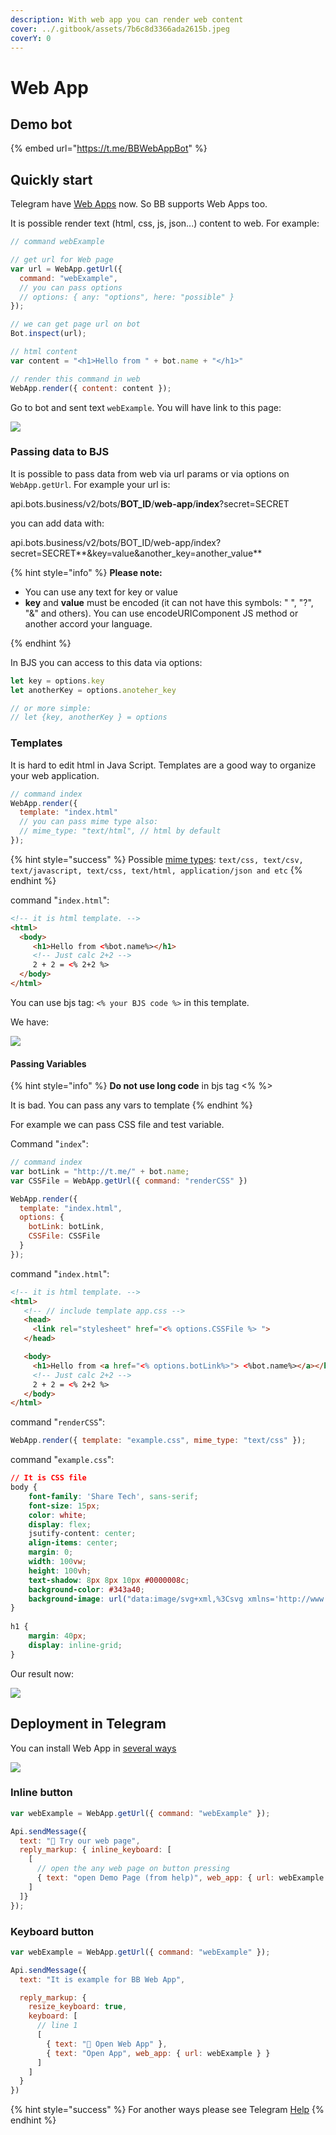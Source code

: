```yaml
---
description: With web app you can render web content
cover: ../.gitbook/assets/7b6c8d3366ada2615b.jpeg
coverY: 0
---
```


# Web App

## Demo bot

{% embed url="https://t.me/BBWebAppBot" %}



## Quickly start

Telegram have [Web Apps](https://core.telegram.org/bots/webapps) now. So BB supports Web Apps too.

It is possible render text (html, css, js, json...) content to web. For example:

```javascript
// command webExample

// get url for Web page
var url = WebApp.getUrl({ 
  command: "webExample",
  // you can pass options
  // options: { any: "options", here: "possible" } 
});

// we can get page url on bot
Bot.inspect(url);

// html content
var content = "<h1>Hello from " + bot.name + "</h1>"

// render this command in web
WebApp.render({ content: content });
```

Go to bot and sent text `webExample`. You will have link to this page:

![](<../.gitbook/assets/image (92).png>)

###

### Passing data to BJS

It is possible to pass data from web via url params or via options on `WebApp.getUrl`. For example your url is:

api.bots.business/v2/bots/**BOT\_ID**/**web-app**/**index**?secret=SECRET

you can add data with:

api.bots.business/v2/bots/BOT\_ID/web-app/index?secret=SECRET**\&key=value\&another\_key=another\_value**

{% hint style="info" %}
**Please note:**

* You can use any text for key or value
* **key** and **value** must be encoded (it can not have this symbols: " ", "?", "&" and others). You can use encodeURIComponent JS method or another accord your language.&#x20;


{% endhint %}



In BJS you can access to this data via options:

```javascript
let key = options.key
let anotherKey = options.anoteher_key

// or more simple:
// let {key, anotherKey } = options
```



### Templates

It is hard to edit html in Java Script. Templates are a good way to organize your web application.

```javascript
// command index
WebApp.render({
  template: "index.html"
  // you can pass mime type also:
  // mime_type: "text/html", // html by default
});
```



{% hint style="success" %}
Possible [mime types](https://developer.mozilla.org/en-US/docs/Web/HTTP/Basics\_of\_HTTP/MIME\_types/Common\_types): `text/css, text/csv, text/javascript, text/css, text/html, application/json and etc`
{% endhint %}

command "`index.html`":

```html
<!-- it is html template. -->
<html>
  <body>
     <h1>Hello from <%bot.name%></h1>
     <!-- Just calc 2+2 -->
     2 + 2 = <% 2+2 %>
  </body>
</html>
```

You can use bjs tag: `<% your BJS code %>` in this template.

We have:

![](<../.gitbook/assets/image (98).png>)

#### Passing Variables

{% hint style="info" %}
**Do not use long code** in bjs tag <% %>

It is bad. You can pass any vars to template
{% endhint %}

For example we can pass CSS file and test variable.&#x20;

Command "`index`":

```javascript
// command index
var botLink = "http://t.me/" + bot.name;
var CSSFile = WebApp.getUrl({ command: "renderCSS" })

WebApp.render({
  template: "index.html",
  options: {
    botLink: botLink,
    CSSFile: CSSFile
  }
});
```

command "`index.html`":

```html
<!-- it is html template. -->
<html>
   <!-- // include template app.css -->
   <head>
     <link rel="stylesheet" href="<% options.CSSFile %> ">
   </head>

   <body>
     <h1>Hello from <a href="<% options.botLink%>"> <%bot.name%></a></h1>
     <!-- Just calc 2+2 -->
     2 + 2 = <% 2+2 %>
   </body>
</html>
```

command "`renderCSS`":

```javascript
WebApp.render({ template: "example.css", mime_type: "text/css" });
```

command "`example.css`":

```css
// It is CSS file
body {
    font-family: 'Share Tech', sans-serif;
    font-size: 15px;
    color: white;
    display: flex;
    jsutify-content: center;
    align-items: center;
    margin: 0;
    width: 100vw;
    height: 100vh;
    text-shadow: 8px 8px 10px #0000008c;
    background-color: #343a40;
    background-image: url("data:image/svg+xml,%3Csvg xmlns='http://www.w3.org/2000/svg' width='28' height='49' viewBox='0 0 28 49'%3E%3Cg fill-rule='evenodd'%3E%3Cg id='hexagons' fill='%239C92AC' fill-opacity='0.25' fill-rule='nonzero'%3E%3Cpath d='M13.99 9.25l13 7.5v15l-13 7.5L1 31.75v-15l12.99-7.5zM3 17.9v12.7l10.99 6.34 11-6.35V17.9l-11-6.34L3 17.9zM0 15l12.98-7.5V0h-2v6.35L0 12.69v2.3zm0 18.5L12.98 41v8h-2v-6.85L0 35.81v-2.3zM15 0v7.5L27.99 15H28v-2.31h-.01L17 6.35V0h-2zm0 49v-8l12.99-7.5H28v2.31h-.01L17 42.15V49h-2z'/%3E%3C/g%3E%3C/g%3E%3C/svg%3E"), linear-gradient(to right top, #343a40, #2b2c31, #211f22, #151314, #000000);
}
 
h1 {
    margin: 40px;
    display: inline-grid;
}
```

Our result now:

![](<../.gitbook/assets/image (82).png>)

## Deployment in Telegram

You can install Web App in [several ways](https://core.telegram.org/bots/webapps#implementing-web-apps)

![](<../.gitbook/assets/image (30).png>)

### Inline button

```javascript
var webExample = WebApp.getUrl({ command: "webExample" });

Api.sendMessage({
  text: "🤑 Try our web page",
  reply_markup: { inline_keyboard: [
    [
      // open the any web page on button pressing
      { text: "open Demo Page (from help)", web_app: { url: webExample } },
    ]
  ]}
});
```

### Keyboard button

```javascript
var webExample = WebApp.getUrl({ command: "webExample" });

Api.sendMessage({
  text: "It is example for BB Web App",

  reply_markup: {
    resize_keyboard: true,
    keyboard: [
      // line 1
      [
        { text: "🤑 Open Web App" },
        { text: "Open App", web_app: { url: webExample } }
      ]
    ]
  }
})
```

{% hint style="success" %}
For another ways please see Telegram [Help](https://core.telegram.org/bots/webapps#implementing-web-apps)
{% endhint %}

